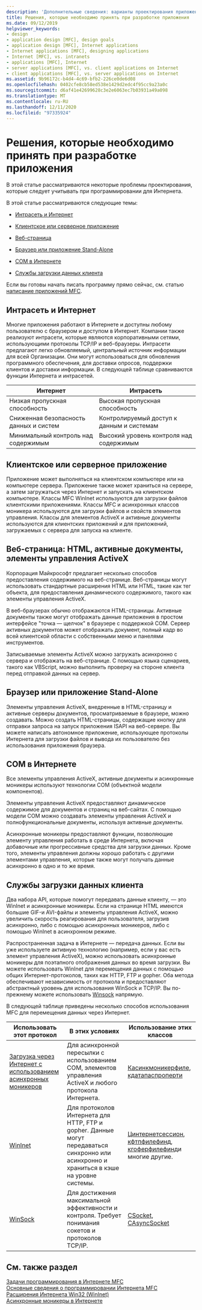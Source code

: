 ```yaml
---
description: 'Дополнительные сведения: варианты проектирования приложений'
title: Решения, которые необходимо принять при разработке приложения
ms.date: 09/12/2019
helpviewer_keywords:
- design
- application design [MFC], design goals
- application design [MFC], Internet applications
- Internet applications [MFC], designing applications
- Internet [MFC], vs. intranets
- applications [MFC], Internet
- server applications [MFC], vs. client applications on Internet
- client applications [MFC], vs. server applications on Internet
ms.assetid: 9b96172c-b4d4-4c69-bfb2-226ce0de6d08
ms.openlocfilehash: 0402cfe8cb58ed538e1429d2edc4f95cc9a23a0c
ms.sourcegitcommit: d6af41e42699628c3e2e6063ec7b03931a49a098
ms.translationtype: MT
ms.contentlocale: ru-RU
ms.lasthandoff: 12/11/2020
ms.locfileid: "97335924"
---
```

# <a name="application-design-choices"></a>Решения, которые необходимо принять при разработке приложения

В этой статье рассматриваются некоторые проблемы проектирования, которые следует учитывать при программировании для Интернета.

В этой статье рассматриваются следующие темы:

- [Интрасеть и Интернет](#_core_intranet_versus_internet)

- [Клиентское или серверное приложение](#_core_client_or_server_application)

- [Веб-страница](#_core_the_web_page)

- [Браузер или приложение Stand-Alone](#_core_browser_or_standalone)

- [COM в Интернете](#_core_com_on_the_internet)

- [Службы загрузки данных клиента](#_core_client_data_download_services)

Если вы готовы начать писать программу прямо сейчас, см. статью [написание приложений MFC](writing-mfc-applications.md).

## <a name="intranet-versus-internet"></a><a name="_core_intranet_versus_internet"></a> Интрасеть и Интернет

Многие приложения работают в Интернете и доступны любому пользователю с браузером и доступом в Интернет. Компании также реализуют интрасети, которые являются корпоративными сетями, использующими протоколы TCP/IP и веб-браузеры. Интрасети предлагают легко обновляемый, центральный источник информации для всей Организации. Они могут использоваться для обновления программного обеспечения, для доставки опросов, поддержки клиентов и доставки информации. В следующей таблице сравниваются функции Интернета и интрасетей.

|Интернет|Интрасеть|
|--------------|--------------|
|Низкая пропускная способность|Высокая пропускная способность|
|Сниженная безопасность данных и систем|Контролируемый доступ к данным и системам|
|Минимальный контроль над содержимым|Высокий уровень контроля над содержимым|

## <a name="client-or-server-application"></a><a name="_core_client_or_server_application"></a> Клиентское или серверное приложение

Приложение может выполняться на клиентском компьютере или на компьютере сервера. Приложение также может храниться на сервере, а затем загружаться через Интернет и запускать на клиентском компьютере. Классы MFC WinInet используются для загрузки файлов клиентскими приложениями. Классы MFC и асинхронных классов моникера используются для загрузки файлов и свойств элементов управления. Классы для элементов ActiveX и активные документы используются для клиентских приложений и для приложений, загружаемых с сервера для запуска на клиенте.

## <a name="the-web-page-html-active-documents-activex-controls"></a><a name="_core_the_web_page"></a> Веб-страница: HTML, активные документы, элементы управления ActiveX

Корпорация Майкрософт предлагает несколько способов предоставления содержимого на веб-странице. Веб-страницы могут использовать стандартные расширения HTML или HTML, такие как тег объекта, для предоставления динамического содержимого, такого как элементы управления ActiveX.

В веб-браузерах обычно отображаются HTML-страницы. Активные документы также могут отображать данные приложения в простом интерфейсе "точка — щелчок" в браузере с поддержкой COM. Сервер активных документов может отображать документ, полный кадр во всей клиентской области с собственными меню и панелями инструментов.

Записываемые элементы ActiveX можно загружать асинхронно с сервера и отображать на веб-странице. С помощью языка сценариев, такого как VBScript, можно выполнить проверку на стороне клиента перед отправкой данных на сервер.

## <a name="browser-or-stand-alone-application"></a><a name="_core_browser_or_standalone"></a> Браузер или приложение Stand-Alone

Элементы управления ActiveX, внедренные в HTML-страницу и активные серверы документов, просматриваемые в браузере, можно создавать. Можно создать HTML-страницы, содержащие кнопку для отправки запроса на запуск приложения ISAPI на веб-сервере. Вы можете написать автономное приложение, использующее протоколы Интернета для загрузки файлов и вывода их пользователю без использования приложения браузера.

## <a name="com-on-the-internet"></a><a name="_core_com_on_the_internet"></a> COM в Интернете

Все элементы управления ActiveX, активные документы и асинхронные моникеры используют технологии COM (объектной модели компонентов).

Элементы управления ActiveX предоставляют динамическое содержимое для документов и страниц на веб-сайтах. С помощью модели COM можно создавать элементы управления ActiveX и полнофункциональные документы, используя активные документы.

Асинхронные моникеры предоставляют функции, позволяющие элементу управления работать в среде Интернета, включая добавочные или прогрессивные средства для загрузки данных. Кроме того, элементы управления должны хорошо работать с другими элементами управления, которые также могут получать данные асинхронно в одно и то же время.

## <a name="client-data-download-services"></a><a name="_core_client_data_download_services"></a> Службы загрузки данных клиента

Два набора API, которые помогут передавать данные клиенту, — это WinInet и асинхронные моникеры. Если на странице HTML имеются большие GIF-и AVI-файлы и элементы управления ActiveX, можно увеличить скорость реагирования для пользователя, загрузив асинхронно, либо с помощью асинхронных моникеров, либо с помощью WinInet в асинхронном режиме.

Распространенная задача в Интернете — передача данных. Если вы уже используете активную технологию (например, если у вас есть элемент управления ActiveX), можно использовать асинхронные моникеры для поэтапного отображения данных во время загрузки. Вы можете использовать WinInet для перемещения данных с помощью общих Интернет-протоколов, таких как HTTP, FTP и gopher. Оба метода обеспечивают независимость от протокола и предоставляют абстрактный уровень для использования WinSock и TCP/IP. Вы по-прежнему можете использовать [Winsock](windows-sockets-in-mfc.md) напрямую.

В следующей таблице приведены несколько способов использования MFC для перемещения данных через Интернет.

|Использовать этот протокол|В этих условиях|Использование этих классов|
|-----------------------|----------------------------|-------------------------|
|[Загрузка через Интернет с использованием асинхронных моникеров](asynchronous-monikers-on-the-internet.md)|Для асинхронной пересылки с использованием COM, элементов управления ActiveX и любого протокола Интернета.|[Касинкмоникерфиле](reference/casyncmonikerfile-class.md), [кдатапаспроперти](reference/cdatapathproperty-class.md)|
|[WinInet](win32-internet-extensions-wininet.md)|Для протоколов Интернета для HTTP, FTP и gopher. Данные могут передаваться синхронно или асинхронно и храниться в кэше на уровне системы.|[Цинтернетсессион](reference/cinternetsession-class.md), [кфтпфилефинд](reference/cftpfilefind-class.md), [кгоферфилефинд](reference/cgopherfilefind-class.md)и многие другие.|
|[WinSock](windows-sockets-in-mfc.md)|Для достижения максимальной эффективности и контроля. Требует понимания сокетов и протоколов TCP/IP.|[CSocket](reference/csocket-class.md), [CAsyncSocket](reference/casyncsocket-class.md)|

## <a name="see-also"></a>См. также раздел

[Задачи программирования в Интернете MFC](mfc-internet-programming-tasks.md)<br/>
[Основные сведения о программировании Интернета MFC](mfc-internet-programming-basics.md)<br/>
[Расширения Интернета Win32 (WinInet)](win32-internet-extensions-wininet.md)<br/>
[Асинхронные моникеры в Интернете](asynchronous-monikers-on-the-internet.md)
